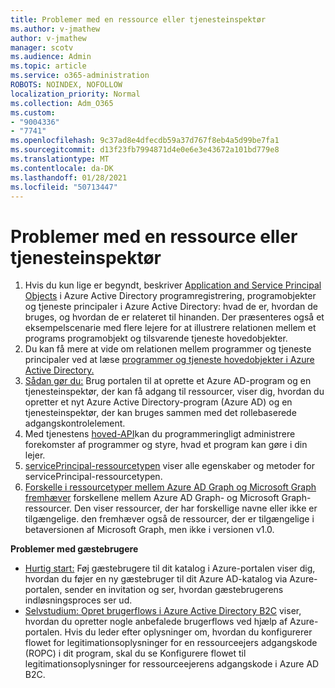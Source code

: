 ```yaml
---
title: Problemer med en ressource eller tjenesteinspektør
ms.author: v-jmathew
author: v-jmathew
manager: scotv
ms.audience: Admin
ms.topic: article
ms.service: o365-administration
ROBOTS: NOINDEX, NOFOLLOW
localization_priority: Normal
ms.collection: Adm_O365
ms.custom:
- "9004336"
- "7741"
ms.openlocfilehash: 9c37ad8e4dfecdb59a37d767f8eb4a5d99be7fa1
ms.sourcegitcommit: d13f23fb7994871d4e0e6e3e43672a101bd779e8
ms.translationtype: MT
ms.contentlocale: da-DK
ms.lasthandoff: 01/28/2021
ms.locfileid: "50713447"
---
```

# <a name="issues-with-a-resource-or-service-principal"></a>Problemer med en ressource eller tjenesteinspektør

1. Hvis du kun lige er begyndt, beskriver [Application and Service Principal Objects](https://docs.microsoft.com/azure/active-directory/develop/app-objects-and-service-principals) i Azure Active Directory programregistrering, programobjekter og tjeneste principaler i Azure Active Directory: hvad de er, hvordan de bruges, og hvordan de er relateret til hinanden. Der præsenteres også et eksempelscenarie med flere lejere for at illustrere relationen mellem et programs programobjekt og tilsvarende tjeneste hovedobjekter.
2. Du kan få mere at vide om relationen mellem programmer og tjeneste principaler ved at læse [programmer og tjeneste hovedobjekter i Azure Active Directory.](https://docs.microsoft.com/azure/active-directory/develop/app-objects-and-service-principals)
3. [Sådan gør du:](https://docs.microsoft.com/azure/active-directory/develop/howto-create-service-principal-portal) Brug portalen til at oprette et Azure AD-program og en tjenesteinspektør, der kan få adgang til ressourcer, viser dig, hvordan du opretter et nyt Azure Active Directory-program (Azure AD) og en tjenesteinspektør, der kan bruges sammen med det rollebaserede adgangskontrolelement.
4. Med tjenestens [hoved-API](https://docs.microsoft.com/graph/api/resources/serviceprincipal)kan du programmeringligt administrere forekomster af programmer og styre, hvad et program kan gøre i din lejer.
5. [servicePrincipal-ressourcetypen](https://docs.microsoft.com/graph/api/resources/serviceprincipal) viser alle egenskaber og metoder for servicePrincipal-ressourcetypen.
6. [Forskelle i ressourcetyper mellem Azure AD Graph og Microsoft Graph fremhæver](https://docs.microsoft.com/graph/migrate-azure-ad-graph-resource-differences) forskellene mellem Azure AD Graph- og Microsoft Graph-ressourcer. Den viser ressourcer, der har forskellige navne eller ikke er tilgængelige. den fremhæver også de ressourcer, der er tilgængelige i betaversionen af Microsoft Graph, men ikke i versionen v1.0.

**Problemer med gæstebrugere**

- [Hurtig start:](https://docs.microsoft.com/azure/active-directory/external-identities/b2b-quickstart-add-guest-users-portal#prerequisites) Føj gæstebrugere til dit katalog i Azure-portalen viser dig, hvordan du føjer en ny gæstebruger til dit Azure AD-katalog via Azure-portalen, sender en invitation og ser, hvordan gæstebrugerens indløsningsproces ser ud.
- [Selvstudium: Opret brugerflows i Azure Active Directory B2C](https://docs.microsoft.com/azure/active-directory-b2c/tutorial-create-user-flows) viser, hvordan du opretter nogle anbefalede brugerflows ved hjælp af Azure-portalen. Hvis du leder efter oplysninger om, hvordan du konfigurerer flowet for legitimationsoplysninger for en ressourceejers adgangskode (ROPC) i dit program, skal du se Konfigurere flowet til legitimationsoplysninger for ressourceejerens adgangskode i Azure AD B2C.
